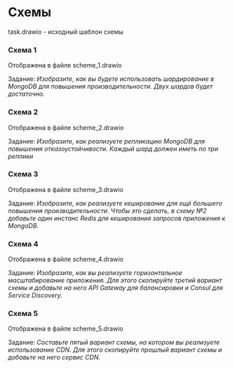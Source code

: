 # Схемы

task.drawio - исходный шаблон схемы

### Схема 1

Отображена в файле scheme_1.drawio

Задание:
_Изобразите, как вы будете использовать шардирование в MongoDB для повышения производительности. Двух шардов будет достаточно._

### Схема 2

Отображена в файле scheme_2.drawio

Задание: 
_Изобразите, как реализуете репликацию MongoDB для повышения отказоустойчивости.  Каждый шард должен иметь по три реплики_

### Схема 3

Отображена в файле scheme_3.drawio

Задание:
_Изобразите, как реализуете кеширование для ещё большего повышения производительности. Чтобы это сделать, в схему №2 добавьте один инстанс Redis для кеширования запросов приложения к MongoDB._

### Схема 4 

Отображена в файле scheme_4.drawio

Задание:
_Изобразите, как вы реализуете горизонтальное масштабирование приложения. Для этого скопируйте третий вариант схемы и добавьте на него API Gateway для балансировки и Consul для Service Discovery._


### Схема 5

Отображена в файле scheme_5.drawio

Задание:
_Составьте пятый вариант схемы, на котором вы реализуете использование CDN. Для этого скопируйте прошлый вариант схемы и добавьте на него сервис CDN._




